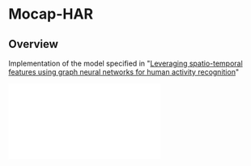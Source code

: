 # Mocap-HAR

## Overview
Implementation of the model specified in "[Leveraging spatio-temporal features using graph neural networks for human activity recognition](https://www.sciencedirect.com/science/article/pii/S0031320324000529#:~:text=We%20propose%20a%20shallow%20GNN,to%20aggregate%20the%20temporal%20information.)"

![Overview of the proposed model](/Mocap-HAR/block_diagram_final.pdf)
